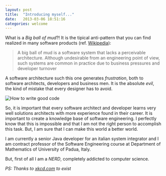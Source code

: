 ```yaml
---
layout: post
title:  "Introducing myself..."
date:   2013-03-06 18:51:16
categories: welcome
---
```

What is a *Big ball of mud*?! It is the tipical anti-pattern that you can find realized in many software
products (ref. [Wikipedia](http://en.wikipedia.org/wiki/Big_ball_of_mud)):

> A big ball of mud is a software system that lacks a perceivable architecture. Although undesirable from
> an engineering point of view, such systems are common in practice due to business pressures and developer
> turnover

A software architecture such this one generates *frustration*, both to software architects, developers and
business men. It is the absolute *evil*, the kind of mistake that every designer has to avoid.

![How to write good code](http://imgs.xkcd.com/comics/good_code.png)

So, it is important that every software architect and developer learns very well solutions architects with
more experience found in their career. It is important to create a knowledge base of software engineering.
I perfectly know that this is impossible and that I am not the right person to accomplish this task. But,
I am sure that I can make this world a better world.

I am currently a senior Java developer for an italian system integrator and I am contract professor of the
Software Engineering course at Department of Mathematics of University of Padua, Italy.

But, first of all I am a *NERD*, completely addicted to computer science.

*PS: Thanks to [xkcd.com](http://xkcd.com/) to exist*